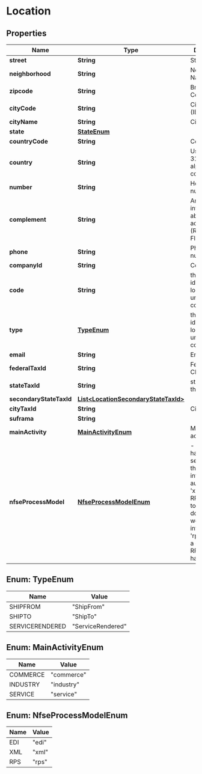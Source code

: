 
# Location

## Properties
Name | Type | Description | Notes
------------ | ------------- | ------------- | -------------
**street** | **String** | Street Name |  [optional]
**neighborhood** | **String** | Neighborhood Name |  [optional]
**zipcode** | **String** | Brazilian Zip Code | 
**cityCode** | **String** | City Code (IBGE) |  [optional]
**cityName** | **String** | City Name |  [optional]
**state** | [**StateEnum**](StateEnum.md) |  |  [optional]
**countryCode** | **String** | Country Code |  [optional]
**country** | **String** | Use ISO 3166-1 alpha-3 codes |  [optional]
**number** | **String** | House number |  [optional]
**complement** | **String** | Any other information about the address (Room, Suite, Floor, etc)). |  [optional]
**phone** | **String** | Phone number |  [optional]
**companyId** | **String** | Company ID | 
**code** | **String** | this property identify the location, it is unique for this company | 
**type** | [**TypeEnum**](#TypeEnum) | this property identify the location, it is unique for this company | 
**email** | **String** | Email |  [optional]
**federalTaxId** | **String** | Federal tax id, CNPJ or CPF |  [optional]
**stateTaxId** | **String** | state tax id for this location |  [optional]
**secondaryStateTaxId** | [**List&lt;LocationSecondaryStateTaxId&gt;**](LocationSecondaryStateTaxId.md) |  |  [optional]
**cityTaxId** | **String** | City Tax ID |  [optional]
**suframa** | **String** |  |  [optional]
**mainActivity** | [**MainActivityEnum**](#MainActivityEnum) | Main location activity |  [optional]
**nfseProcessModel** | [**NfseProcessModelEnum**](#NfseProcessModelEnum) | - &#39;edi&#39; # City hall has web service and the integration is automatic - &#39;xml&#39; # Create RPS specific to City, bat does not have webservice integration - &#39;rps&#39; # Create a generic RPS, NF is by hands  |  [optional]


<a name="TypeEnum"></a>
## Enum: TypeEnum
Name | Value
---- | -----
SHIPFROM | &quot;ShipFrom&quot;
SHIPTO | &quot;ShipTo&quot;
SERVICERENDERED | &quot;ServiceRendered&quot;


<a name="MainActivityEnum"></a>
## Enum: MainActivityEnum
Name | Value
---- | -----
COMMERCE | &quot;commerce&quot;
INDUSTRY | &quot;industry&quot;
SERVICE | &quot;service&quot;


<a name="NfseProcessModelEnum"></a>
## Enum: NfseProcessModelEnum
Name | Value
---- | -----
EDI | &quot;edi&quot;
XML | &quot;xml&quot;
RPS | &quot;rps&quot;



